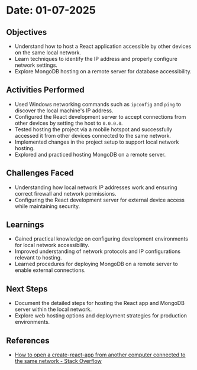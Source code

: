 # Date: 01-07-2025

## Objectives
- Understand how to host a React application accessible by other devices on the same local network.
- Learn techniques to identify the IP address and properly configure network settings.
- Explore MongoDB hosting on a remote server for database accessibility.

## Activities Performed
- Used Windows networking commands such as `ipconfig` and `ping` to discover the local machine's IP address.
- Configured the React development server to accept connections from other devices by setting the host to `0.0.0.0`.
- Tested hosting the project via a mobile hotspot and successfully accessed it from other devices connected to the same network.
- Implemented changes in the project setup to support local network hosting.
- Explored and practiced hosting MongoDB on a remote server.

## Challenges Faced
- Understanding how local network IP addresses work and ensuring correct firewall and network permissions.
- Configuring the React development server for external device access while maintaining security.

## Learnings
- Gained practical knowledge on configuring development environments for local network accessibility.
- Improved understanding of network protocols and IP configurations relevant to hosting.
- Learned procedures for deploying MongoDB on a remote server to enable external connections.

## Next Steps
- Document the detailed steps for hosting the React app and MongoDB server within the local network.
- Explore web hosting options and deployment strategies for production environments.

## References
- [How to open a create-react-app from another computer connected to the same network - Stack Overflow](https://stackoverflow.com/questions/47412363/how-to-open-a-create-react-app-from-another-computer-connected-to-the-same-netwo#:~:text=Simply%20run%20HOST%3D0.0.0.0%20npm%20run%20start.%20Afterwards%20open,add%20--host%200.0.0.0%20option%20to%20script.start%20field.%20Done.)

